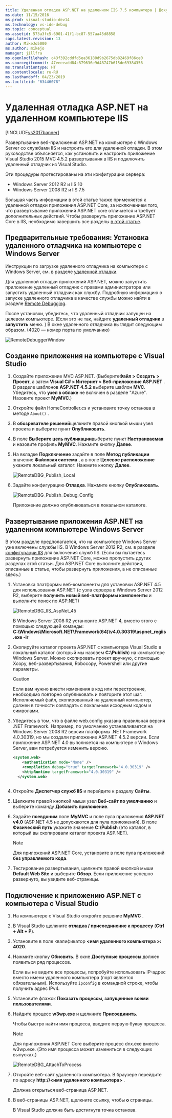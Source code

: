 ```yaml
---
title: Удаленная отладка ASP.NET на удаленном IIS 7.5 компьютера | Документация Майкрософт
ms.date: 11/15/2016
ms.prod: visual-studio-dev14
ms.technology: vs-ide-debug
ms.topic: conceptual
ms.assetid: 573a3fc5-6901-41f1-bc87-557aa45d8858
caps.latest.revision: 13
author: MikeJo5000
ms.author: mikejo
manager: jillfra
ms.openlocfilehash: c43f392cddfd5ea36180d9b2675db82469f86ce0
ms.sourcegitcommit: 47eeeeadd84c879636e9d48747b615de69384356
ms.translationtype: HT
ms.contentlocale: ru-RU
ms.lasthandoff: 04/23/2019
ms.locfileid: "63446078"
---
```

# <a name="remote-debugging-aspnet-on-a-remote-iis-computer"></a>Удаленная отладка ASP.NET на удаленном компьютере IIS
[!INCLUDE[vs2017banner](../includes/vs2017banner.md)]

Развертывание веб-приложения ASP.NET на компьютере с Windows Server со службами IIS и настроить его для удаленной отладки. В этом руководстве объясняется, как установить и настроить приложение Visual Studio 2015 MVC 4.5.2 развертывания в IIS и подключить удаленный отладчик из Visual Studio.

Эти процедуры протестированы на эти конфигурации сервера:
* Windows Server 2012 R2 и IIS 10
* Windows Server 2008 R2 и IIS 7.5

Большая часть информации в этой статье также применяется к удаленной отладки приложения ASP.NET Core, за исключением того, что развертывание приложений ASP.NET core отличается и требует дополнительных действий. Чтобы развернуть приложение ASP.NET Core в IIS, необходимо завершить все разделы [в этой статье](https://docs.asp.net/en/latest/publishing/iis.html).

## <a name="prerequisites-install-the-remote-debugger-on-the-windows-server-computer"></a>Предварительные требования: Установка удаленного отладчика на компьютере с Windows Server

Инструкции по загрузке удаленного отладчика на компьютере с Windows Server, см. в разделе [удаленной отладки](../debugger/remote-debugging.md).

Для удаленной отладки приложений ASP.NET, можно запустить приложение удаленный отладчик с правами администратора или запустить удаленный отладчик как службу. Подробную информацию о запуске удаленного отладчика в качестве службы можно найти в разделе [Remote Debugging](../debugger/remote-debugging.md).

После установки, убедитесь, что удаленный отладчик запущен на целевом компьютере. (Если это не так, найдите **удаленный отладчик** в **запустить** меню. ) В окне удаленного отладчика выглядит следующим образом. (4020 — номер порта по умолчанию)

![RemoteDebuggerWindow](../debugger/media/remotedebuggerwindow.png "RemoteDebuggerWindow")
  
## <a name="create-the-application-on-the-visual-studio-computer"></a>Создание приложения на компьютере с Visual Studio  
  
1. Создайте приложение MVC ASP.NET. (Выберите**Файл &gt; Создать &gt; Проект**, а затем **Visual C# &gt; Интернет &gt; Веб-приложение ASP.NET** . В разделе шаблонов **ASP.NET 4.5.2** выберите шаблон **MVC**. Убедитесь, что **узел в облаке** не включен в разделе "Azure". Назовите проект **MyMVC**.)
1. Откройте файл HomeController.cs и установите точку останова в методе `About()` .
1. В **обозревателе решений**щелкните правой кнопкой мыши узел проекта и выберите пункт **Опубликовать**.
1. В поле **Выберите цель публикации**выберите пункт **Настраиваемая** и назовите профиль **MyMVC**. Нажмите кнопку **Далее**.
1. На вкладке **Подключение** задайте в поле **Метод публикации** значение **Файловая система** , а в поле **Целевое расположение** укажите локальный каталог. Нажмите кнопку **Далее**.

    ![RemoteDBG_Publish_Local](../debugger/media/remotedbg-publish-local.png "RemoteDBG_Publish_Local")
1. Задайте конфигурацию **Отладка**. Нажмите кнопку **Опубликовать**.

    ![RemoteDBG_Publish_Debug_Config](../debugger/media/remotedbg-publish-debug-config.png "RemoteDBG_Publish_Debug_Config")
    
    Приложение должно опубликоваться в локальном каталоге.

## <a name="BKMK_deploy_asp_net"></a> Развертывание приложения ASP.NET на удаленном компьютере Windows Server

 В этом разделе предполагается, что на компьютере Windows Server уже включены службы IIS. В Windows Server 2012 R2, см. в разделе [конфигурации IIS](https://docs.asp.net/en/latest/publishing/iis.html#iis-configuration) для включения служб IIS. (Если вы пытаетесь развернуть приложение ASP.NET Core, можно пропустить других разделах этой статьи. Для ASP.NET Core выполните действия, описанные в статье, чтобы развернуть приложения, а не описанные здесь.)
1. Установка платформы веб-компоненты для установки ASP.NET 4.5 для использования ASP.NET (с узла сервера в Windows Server 2012 R2, выберите **получить новый веб-платформы компоненты** и выполните поиск по ASP.NET)

    ![RemoteDBG_IIS_AspNet_45](../debugger/media/remotedbg-iis-aspnet-45.png "RemoteDBG_IIS_AspNet_45")

    В Windows Server 2008 R2 установите ASP.NET 4, вместо этого с помощью следующей команды:   **C:\Windows\Microsoft.NET\Framework(64)\v4.0.30319\aspnet_regiis.exe -ir**
1. Скопируйте каталог проекта ASP.NET с компьютера Visual Studio в локальный каталог (который мы назовем **C:\Publish**) на компьютере Windows Server. Можно скопировать проект вручную, с помощью Xcopy, веб-развертывания, Robocopy, Powershell или другие параметры.

    > [!CAUTION]
    > Если вам нужно внести изменения в код или перестроение, необходимо повторно опубликовать и повторите этот шаг. Исполняемый файл, скопированный на удаленный компьютер, должен в точности совпадать с локальным исходным кодом и символами.
1. Убедитесь в том, что в файле web.config указана правильная версия .NET Framework.  Например, по умолчанию устанавливается на Windows Server 2008 R2 версии платформы .NET Framework 4.0.30319, но мы создали приложение ASP.NET 4.5.2 версии. Если приложение ASP.NET 4.0 выполняется на компьютере с Windows Server, вам потребуется изменить версию.
  
    ```xml
    <system.web>
        <authentication mode="None" />  
        <compilation debug="true" targetFramework="4.0.30319" />
        <httpRuntime targetFramework="4.0.30319" />
      </system.web>
  
    ```

1. Откройте **Диспетчер служб IIS** и перейдите к разделу **Сайты**.
1. Щелкните правой кнопкой мыши узел **Веб-сайт по умолчанию** и выберите команду **Добавить приложение**.
1. Задайте **псевдоним** поле **MyMVC** и поле пула приложения **ASP.NET v4.0** (ASP.NET 4.5 не допускаются для пула приложений). В поле **Физический путь** укажите значение **C:\Publish** (это каталог, в который вы скопировали каталог проекта ASP.NET).

    >[!NOTE] 
    > Для приложений ASP.NET Core, установите в поле пула приложений **без управляемого кода**.
1. Тестирование развертывания, щелкните правой кнопкой мыши **Default Web Site** и выберите **Обзор**.
    Если приложение успешно развернуто, вы увидите веб-страницы.

## <a name="attach-to-the-aspnet-application-from-the-visual-studio-computer"></a>Подключение к приложению ASP.NET с компьютера с Visual Studio

1. На компьютере с Visual Studio откройте решение **MyMVC** .
1. В Visual Studio щелкните **отладка / присоединение к процессу** (**Ctrl + Alt + P**).
1. Установите в поле квалификатор  **\<имя удаленного компьютера >: 4020**.
1. Нажмите кнопку **Обновить**.
    В окне **Доступные процессы** должен появиться ряд процессов.

    Если вы не видите все процессы, попробуйте использовать IP-адрес вместо имени удаленного компьютера (порт является обязательным). Используйте `ipconfig` в командной строке, чтобы получить адрес IPv4.
1. Установите флажок  **Показать процессы, запущенные всеми пользователями**.
1. Найдите процесс **w3wp.exe** и щелкните **Присоединить**.

     Чтобы быстро найти имя процесса, введите первую букву процесса.
     
    >[!NOTE]
    > Для приложения ASP.NET Core выберите процесс dnx.exe вместо w3wp.exe. (Это имя процесса может измениться в следующих выпусках.)

    ![RemoteDBG_AttachToProcess](../debugger/media/remotedbg-attachtoprocess.png "RemoteDBG_AttachToProcess")

1. Откройте веб-сайт удаленного компьютера. В браузере перейдите по адресу **http://\<имя удаленного компьютера>** .
    
    Должна открыться веб-страница ASP.NET.
1. В веб-страницы ASP.NET, щелкните ссылку, чтобы **о** страницы.

    В Visual Studio должна быть достигнута точка останова.

